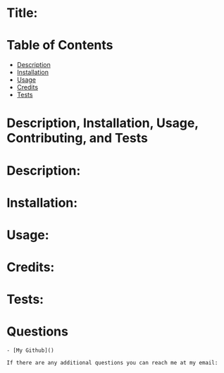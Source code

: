 # Title: 

# Table of Contents

- [Description](#description)
- [Installation](#installation)
- [Usage](#usage)
- [Credits](#credits)
- [Tests](#tests)
    
# Description, Installation, Usage, Contributing, and Tests
    
# Description:
   

# Installation: 
  

# Usage:
  
    
# Credits:
  
    
# Tests:
  
    
# Questions
    
    - [My Github]()
    
    If there are any additional questions you can reach me at my email: 
    
